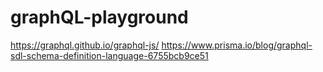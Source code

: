 # graphQL-playground

<https://graphql.github.io/graphql-js/>
<https://www.prisma.io/blog/graphql-sdl-schema-definition-language-6755bcb9ce51>
